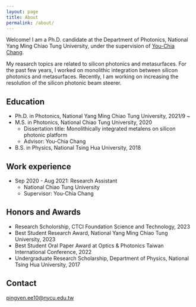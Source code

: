 ```yaml
---
layout: page
title: About
permalink: /about/
---
```


Welcome! I am a Ph.D. candidate at the Department of Photonics, National Yang Ming Chiao Tung University, under the supervision of [You-Chia Chang](https://nycusng.web.nycu.edu.tw/pi/).  

My reasarch topics are related to silicon photonics and metasurfaces. For the past few years, I worked on monolithic integration between silicon photonics and metasurfaces. Recently, I am working on increasing the resolution of the silicon photonic beam steerer.

## Education

* Ph.D. in Photonics, National Yang Ming Chiao Tung University, 2021/9 ~
* M.S. in Photonics, National Chiao Tung University, 2020
  *  Dissertation title: Monolithically integrated metalens on silicon photonic platform
  *  Advisor: You-Chia Chang
* B.S. in Physics, National Tsing Hua University, 2018

## Work experience

* Sep 2020 - Aug 2021: Research Assistant
  * National Chiao Tung University
  * Supervisor: You-Chia Chang
    
## Honors and Awards

* Research Scholorship, CTCI Foundation Science and Technology, 2023
* Best Student Research Award, National Yang Ming Chiao Tung University, 2023
* Best Student Oral Paper Award at Optics & Photonics Taiwan International Conference, 2022
* Undergraduate Research Scholarship, Department of Physics, National Tsing Hua University, 2017

## Contact

[pingyen.ee10@nycu.edu.tw](mailto:pingyen.ee10@nycu.edu.tw)
